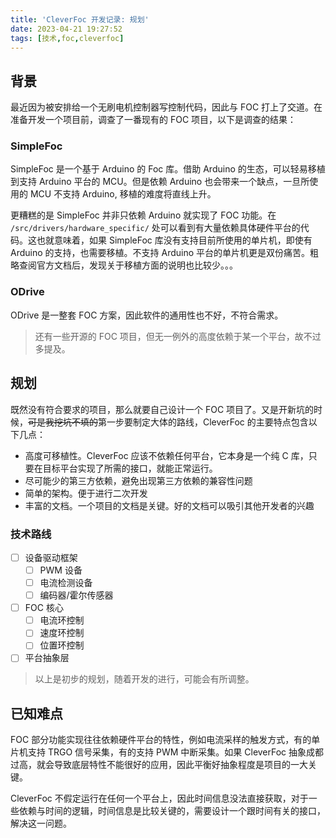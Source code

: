 ```yaml
---
title: 'CleverFoc 开发记录: 规划'
date: 2023-04-21 19:27:52
tags: [技术,foc,cleverfoc]
---
```


## 背景

最近因为被安排给一个无刷电机控制器写控制代码，因此与 FOC 打上了交道。在准备开发一个项目前，调查了一番现有的 FOC 项目，以下是调查的结果：

<!--MORE-->

### SimpleFoc

SimpleFoc 是一个基于 Arduino 的 Foc 库。借助 Arduino 的生态，可以轻易移植到支持 Arduino 平台的 MCU。但是依赖 Arduino 也会带来一个缺点，一旦所使用的 MCU 不支持 Arduino, 移植的难度将直线上升。   

更糟糕的是 SimpleFoc 并非只依赖 Arduino 就实现了 FOC 功能。在 `/src/drivers/hardware_specific/` 处可以看到有大量依赖具体硬件平台的代码。这也就意味着，如果 SimpleFoc 库没有支持目前所使用的单片机，即使有 Arduino 的支持，也需要移植。不支持 Arduino 平台的单片机更是双份痛苦。粗略查阅官方文档后，发现关于移植方面的说明也比较少。。。

### ODrive

ODrive 是一整套 FOC 方案，因此软件的通用性也不好，不符合需求。    

> 还有一些开源的 FOC 项目，但无一例外的高度依赖于某一个平台，故不过多提及。

## 规划

既然没有符合要求的项目，那么就要自己设计一个 FOC 项目了。又是开新坑的时候，~~可是我挖坑不填的~~第一步要制定大体的路线，CleverFoc 的主要特点包含以下几点：

- 高度可移植性。CleverFoc 应该不依赖任何平台，它本身是一个纯 C 库，只要在目标平台实现了所需的接口，就能正常运行。
- 尽可能少的第三方依赖，避免出现第三方依赖的兼容性问题
- 简单的架构。便于进行二次开发
- 丰富的文档。一个项目的文档是关键。好的文档可以吸引其他开发者的兴趣

### 技术路线

- [ ] 设备驱动框架
    - [ ] PWM 设备
    - [ ] 电流检测设备
    - [ ] 编码器/霍尔传感器
- [ ] FOC 核心
    - [ ] 电流环控制
    - [ ] 速度环控制
    - [ ] 位置环控制
- [ ] 平台抽象层

> 以上是初步的规划，随着开发的进行，可能会有所调整。

## 已知难点

FOC 部分功能实现往往依赖硬件平台的特性，例如电流采样的触发方式，有的单片机支持 TRGO 信号采集，有的支持 PWM 中断采集。如果 CleverFoc 抽象成都过高，就会导致底层特性不能很好的应用，因此平衡好抽象程度是项目的一大关键。

CleverFoc 不假定运行在任何一个平台上，因此时间信息没法直接获取，对于一些依赖与时间的逻辑，时间信息是比较关键的，需要设计一个跟时间有关的接口，解决这一问题。


